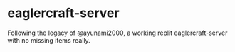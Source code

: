 # eaglercraft-server
Following the legacy of @ayunami2000, a working replit eaglercraft-server with no missing items really.
